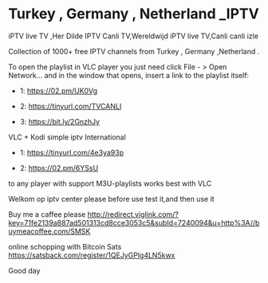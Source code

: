 # Turkey , Germany , Netherland _IPTV
iPTV live TV ,Her Dilde IPTV Canli TV,Wereldwijd iPTV live TV,Canli canli izle

Collection of 1000+ free IPTV channels from Turkey , Germany ,Netherland .

To open the playlist in VLC player you just need click File - > Open Network... and in the window that opens, insert a link to the playlist itself:

- 1: https://02.pm/UK0Vg

- 2: https://tinyurl.com/TVCANLI 

- 3: https://bit.ly/2GnzhJy

VLC + Kodi simple iptv International 

- 1: https://tinyurl.com/4e3ya93p 

- 2: https://02.pm/6YSsU

to any player with support M3U-playlists works best with VLC


Welkom op iptv center please before use test it,and then use it

Buy me a caffee please
http://redirect.viglink.com/?key=71fe2139a887ad501313cd8cce3053c5&subId=7240094&u=http%3A//buymeacoffee.com/SMSK

online schopping with Bitcoin Sats
https://satsback.com/register/1QEJyGPlg4LN5kwx

Good day
